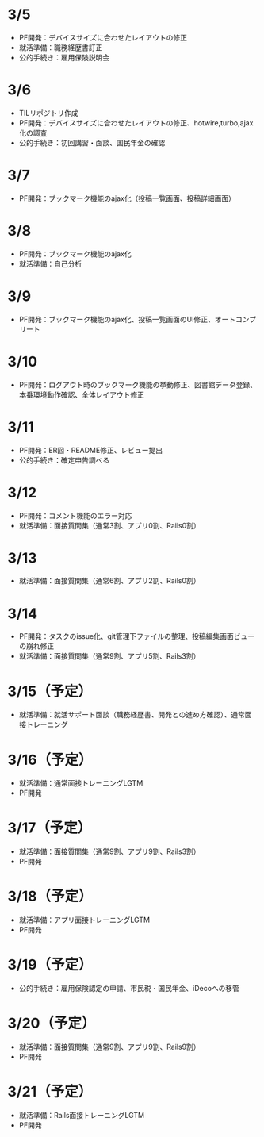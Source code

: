 # 3/5
- PF開発：デバイスサイズに合わせたレイアウトの修正
- 就活準備：職務経歴書訂正
- 公的手続き：雇用保険説明会

# 3/6
- TILリポジトリ作成
- PF開発：デバイスサイズに合わせたレイアウトの修正、hotwire,turbo,ajax化の調査
- 公的手続き：初回講習・面談、国民年金の確認

# 3/7
- PF開発：ブックマーク機能のajax化（投稿一覧画面、投稿詳細画面）

# 3/8
- PF開発：ブックマーク機能のajax化
- 就活準備：自己分析

# 3/9
- PF開発：ブックマーク機能のajax化、投稿一覧画面のUI修正、オートコンプリート

# 3/10
- PF開発：ログアウト時のブックマーク機能の挙動修正、図書館データ登録、本番環境動作確認、全体レイアウト修正

# 3/11
- PF開発：ER図・README修正、レビュー提出
- 公的手続き：確定申告調べる
  
# 3/12
- PF開発：コメント機能のエラー対応
- 就活準備：面接質問集（通常3割、アプリ0割、Rails0割）

# 3/13
- 就活準備：面接質問集（通常6割、アプリ2割、Rails0割）

# 3/14
- PF開発：タスクのissue化、git管理下ファイルの整理、投稿編集画面ビューの崩れ修正
- 就活準備：面接質問集（通常9割、アプリ5割、Rails3割）

# 3/15（予定）
- 就活準備：就活サポート面談（職務経歴書、開発との進め方確認）、通常面接トレーニング

# 3/16（予定）
- 就活準備：通常面接トレーニングLGTM
- PF開発

# 3/17（予定）
- 就活準備：面接質問集（通常9割、アプリ9割、Rails3割）
- PF開発

# 3/18（予定）
- 就活準備：アプリ面接トレーニングLGTM
- PF開発

# 3/19（予定）
- 公的手続き：雇用保険認定の申請、市民税・国民年金、iDecoへの移管

# 3/20（予定）
- 就活準備：面接質問集（通常9割、アプリ9割、Rails9割）
- PF開発

# 3/21（予定）
- 就活準備：Rails面接トレーニングLGTM
- PF開発